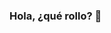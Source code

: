 ### Hola, ¿qué rollo? 👋

<!--
**Coyoy/Coyoy** is a ✨ _special_ ✨ repository because its `README.md` (this file) appears on your GitHub profile.

Here are some ideas to get you started:

Actualmente:
- Estoy estudiando en la Universidad Politécnica de Victoria.
- Curso el 7mo cuatrimestre de TI.
- Estoy al tope con los proyectos, pero de uno en uno se hacen.
- Quiero montar mi server para hacer mis prácticas de Desarrollo web.
-->
